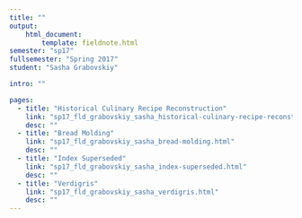 ```yaml
---
title: ""
output:
    html_document:
        template: fieldnote.html
semester: "sp17"
fullsemester: "Spring 2017"
student: "Sasha Grabovskiy"

intro: ""

pages:
  - title: "Historical Culinary Recipe Reconstruction"
    link: "sp17_fld_grabovskiy_sasha_historical-culinary-recipe-reconstruction.html"
    desc: ""
  - title: "Bread Molding"
    link: "sp17_fld_grabovskiy_sasha_bread-molding.html"
    desc: ""
  - title: "Index Superseded"
    link: "sp17_fld_grabovskiy_sasha_index-superseded.html"
    desc: ""
  - title: "Verdigris"
    link: "sp17_fld_grabovskiy_sasha_verdigris.html"
    desc: ""
---
```

